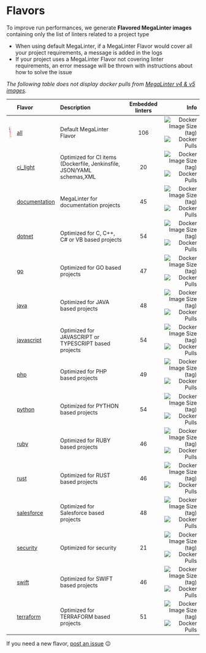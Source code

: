 <!-- markdownlint-disable MD013 -->
<!-- Generated by .automation/build.py, please do not update manually -->
<!-- flavors-section-start -->

# Flavors

To improve run performances, we generate **Flavored MegaLinter images** containing only the list of linters related to a project type

- When using default MegaLinter, if a MegaLinter Flavor would cover all your project requirements, a message is added in the logs
- If your project uses a MegaLinter Flavor not covering linter requirements, an error message will be thrown with instructions about how to solve the issue

_The following table does not display docker pulls from [MegaLinter v4 & v5 images](https://hub.docker.com/r/nvuillam/mega-linter)._

<!-- flavors-table-start -->
|                                                                         <!-- -->                                                                         | Flavor                                                                  | Description                                                            | Embedded linters |                                                                                                                                                                                                 Info |
|:--------------------------------------------------------------------------------------------------------------------------------------------------------:|:------------------------------------------------------------------------|:-----------------------------------------------------------------------|:----------------:|-----------------------------------------------------------------------------------------------------------------------------------------------------------------------------------------------------:|
| <img src="https://github.com/oxsecurity/megalinter/raw/main/docs/assets/images/mega-linter-square.png" alt="" height="32px" class="megalinter-icon"></a> | [all](https://oxsecurity.github.io/megalinter/6.7.0/supported-linters/) | Default MegaLinter Flavor                                              |       106        |                             ![Docker Image Size (tag)](https://img.shields.io/docker/image-size/oxsecurity/megalinter/v6) ![Docker Pulls](https://img.shields.io/docker/pulls/oxsecurity/megalinter) |
|      <img src="https://github.com/oxsecurity/megalinter/raw/main/docs/assets/icons/ci_light.ico" alt="" height="32px" class="megalinter-icon"></a>       | [ci_light](flavors/ci_light.md#readme)                                  | Optimized for CI items (Dockerfile, Jenkinsfile, JSON/YAML schemas,XML |        20        |           ![Docker Image Size (tag)](https://img.shields.io/docker/image-size/oxsecurity/megalinter-ci_light/v6) ![Docker Pulls](https://img.shields.io/docker/pulls/oxsecurity/megalinter-ci_light) |
|    <img src="https://github.com/oxsecurity/megalinter/raw/main/docs/assets/icons/documentation.ico" alt="" height="32px" class="megalinter-icon"></a>    | [documentation](flavors/documentation.md#readme)                        | MegaLinter for documentation projects                                  |        45        | ![Docker Image Size (tag)](https://img.shields.io/docker/image-size/oxsecurity/megalinter-documentation/v6) ![Docker Pulls](https://img.shields.io/docker/pulls/oxsecurity/megalinter-documentation) |
|       <img src="https://github.com/oxsecurity/megalinter/raw/main/docs/assets/icons/dotnet.ico" alt="" height="32px" class="megalinter-icon"></a>        | [dotnet](flavors/dotnet.md#readme)                                      | Optimized for C, C++, C# or VB based projects                          |        54        |               ![Docker Image Size (tag)](https://img.shields.io/docker/image-size/oxsecurity/megalinter-dotnet/v6) ![Docker Pulls](https://img.shields.io/docker/pulls/oxsecurity/megalinter-dotnet) |
|         <img src="https://github.com/oxsecurity/megalinter/raw/main/docs/assets/icons/go.ico" alt="" height="32px" class="megalinter-icon"></a>          | [go](flavors/go.md#readme)                                              | Optimized for GO based projects                                        |        47        |                       ![Docker Image Size (tag)](https://img.shields.io/docker/image-size/oxsecurity/megalinter-go/v6) ![Docker Pulls](https://img.shields.io/docker/pulls/oxsecurity/megalinter-go) |
|        <img src="https://github.com/oxsecurity/megalinter/raw/main/docs/assets/icons/java.ico" alt="" height="32px" class="megalinter-icon"></a>         | [java](flavors/java.md#readme)                                          | Optimized for JAVA based projects                                      |        48        |                   ![Docker Image Size (tag)](https://img.shields.io/docker/image-size/oxsecurity/megalinter-java/v6) ![Docker Pulls](https://img.shields.io/docker/pulls/oxsecurity/megalinter-java) |
|     <img src="https://github.com/oxsecurity/megalinter/raw/main/docs/assets/icons/javascript.ico" alt="" height="32px" class="megalinter-icon"></a>      | [javascript](flavors/javascript.md#readme)                              | Optimized for JAVASCRIPT or TYPESCRIPT based projects                  |        54        |       ![Docker Image Size (tag)](https://img.shields.io/docker/image-size/oxsecurity/megalinter-javascript/v6) ![Docker Pulls](https://img.shields.io/docker/pulls/oxsecurity/megalinter-javascript) |
|         <img src="https://github.com/oxsecurity/megalinter/raw/main/docs/assets/icons/php.ico" alt="" height="32px" class="megalinter-icon"></a>         | [php](flavors/php.md#readme)                                            | Optimized for PHP based projects                                       |        49        |                     ![Docker Image Size (tag)](https://img.shields.io/docker/image-size/oxsecurity/megalinter-php/v6) ![Docker Pulls](https://img.shields.io/docker/pulls/oxsecurity/megalinter-php) |
|       <img src="https://github.com/oxsecurity/megalinter/raw/main/docs/assets/icons/python.ico" alt="" height="32px" class="megalinter-icon"></a>        | [python](flavors/python.md#readme)                                      | Optimized for PYTHON based projects                                    |        54        |               ![Docker Image Size (tag)](https://img.shields.io/docker/image-size/oxsecurity/megalinter-python/v6) ![Docker Pulls](https://img.shields.io/docker/pulls/oxsecurity/megalinter-python) |
|        <img src="https://github.com/oxsecurity/megalinter/raw/main/docs/assets/icons/ruby.ico" alt="" height="32px" class="megalinter-icon"></a>         | [ruby](flavors/ruby.md#readme)                                          | Optimized for RUBY based projects                                      |        46        |                   ![Docker Image Size (tag)](https://img.shields.io/docker/image-size/oxsecurity/megalinter-ruby/v6) ![Docker Pulls](https://img.shields.io/docker/pulls/oxsecurity/megalinter-ruby) |
|        <img src="https://github.com/oxsecurity/megalinter/raw/main/docs/assets/icons/rust.ico" alt="" height="32px" class="megalinter-icon"></a>         | [rust](flavors/rust.md#readme)                                          | Optimized for RUST based projects                                      |        46        |                   ![Docker Image Size (tag)](https://img.shields.io/docker/image-size/oxsecurity/megalinter-rust/v6) ![Docker Pulls](https://img.shields.io/docker/pulls/oxsecurity/megalinter-rust) |
|     <img src="https://github.com/oxsecurity/megalinter/raw/main/docs/assets/icons/salesforce.ico" alt="" height="32px" class="megalinter-icon"></a>      | [salesforce](flavors/salesforce.md#readme)                              | Optimized for Salesforce based projects                                |        48        |       ![Docker Image Size (tag)](https://img.shields.io/docker/image-size/oxsecurity/megalinter-salesforce/v6) ![Docker Pulls](https://img.shields.io/docker/pulls/oxsecurity/megalinter-salesforce) |
|      <img src="https://github.com/oxsecurity/megalinter/raw/main/docs/assets/icons/security.ico" alt="" height="32px" class="megalinter-icon"></a>       | [security](flavors/security.md#readme)                                  | Optimized for security                                                 |        21        |           ![Docker Image Size (tag)](https://img.shields.io/docker/image-size/oxsecurity/megalinter-security/v6) ![Docker Pulls](https://img.shields.io/docker/pulls/oxsecurity/megalinter-security) |
|        <img src="https://github.com/oxsecurity/megalinter/raw/main/docs/assets/icons/swift.ico" alt="" height="32px" class="megalinter-icon"></a>        | [swift](flavors/swift.md#readme)                                        | Optimized for SWIFT based projects                                     |        46        |                 ![Docker Image Size (tag)](https://img.shields.io/docker/image-size/oxsecurity/megalinter-swift/v6) ![Docker Pulls](https://img.shields.io/docker/pulls/oxsecurity/megalinter-swift) |
|      <img src="https://github.com/oxsecurity/megalinter/raw/main/docs/assets/icons/terraform.ico" alt="" height="32px" class="megalinter-icon"></a>      | [terraform](flavors/terraform.md#readme)                                | Optimized for TERRAFORM based projects                                 |        51        |         ![Docker Image Size (tag)](https://img.shields.io/docker/image-size/oxsecurity/megalinter-terraform/v6) ![Docker Pulls](https://img.shields.io/docker/pulls/oxsecurity/megalinter-terraform) |
<!-- flavors-table-end -->

If you need a new flavor, [post an issue](https://github.com/oxsecurity/megalinter/issues) :wink:


<!-- flavors-section-end -->
